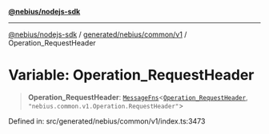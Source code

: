 [**@nebius/nodejs-sdk**](../../../../../README.md)

---

[@nebius/nodejs-sdk](../../../../../README.md) / [generated/nebius/common/v1](../README.md) / Operation_RequestHeader

# Variable: Operation_RequestHeader

> **Operation_RequestHeader**: [`MessageFns`](../../../../../runtime/protos/core/interfaces/MessageFns.md)\<[`Operation_RequestHeader`](../interfaces/Operation_RequestHeader.md), `"nebius.common.v1.Operation.RequestHeader"`\>

Defined in: src/generated/nebius/common/v1/index.ts:3473
